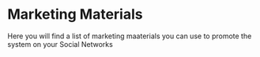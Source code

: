 # Marketing Materials

Here you will find a list of marketing maaterials you can use to promote the system on your Social Networks
